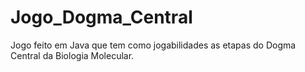 # Jogo_Dogma_Central
Jogo feito em Java que tem como jogabilidades as etapas do Dogma Central da Biologia Molecular.
